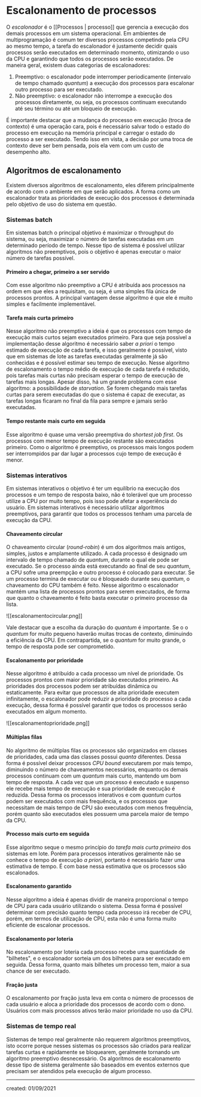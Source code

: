 # Escalonamento de processos
O *escalonador* é o [[Processos | processo]] que gerencia a execução dos demais processos em um sistema operacional. Em ambientes de multiprogramação é comum ter diversos processos competindo pela CPU ao mesmo tempo, a tarefa do escalonador é justamente decidir quais processos serão executados em determinado momento, otimizando o uso da CPU e garantindo que todos os processos serão executados.
De maneira geral, existem duas categorias de escalonadores:

1. Preemptivo: o escalonador pode interromper periodicamente (intervalo de tempo chamado *quantum*) a execução dos processos para escalonar outro processo para ser executado.
2. Não preemptivo: o escalonador não interrompe a execução dos processos diretamente, ou seja, os processos continuam executando até seu término ou até um bloqueio de execução.

É importante destacar que a mudança do processo em execução (troca de contexto) é uma operação cara, pois é necessário salvar todo o estado do processo em execução na memória principal e carregar o estado do processo a ser executado. Tendo isso em vista, a decisão por uma troca de contexto deve ser bem pensada, pois ela vem com um custo de desempenho alto.

## Algoritmos de escalonamento
Existem diversos algoritmos de escalonamento, eles diferem principalmente de acordo com o ambiente em que serão aplicados. A forma como um escalonador trata as prioridades de execução dos processos é determinada pelo objetivo de uso do sistema em questão.

### Sistemas batch
Em sistemas batch o principal objetivo é maximizar o throughput do sistema, ou seja, maximizar o número de tarefas executadas em um determinado período de tempo. Nesse tipo de sistema é possível utilizar algoritmos não preemptivos, pois o objetivo é apenas executar o maior número de tarefas possível.

#### Primeiro a chegar, primeiro a ser servido
Com esse algoritmo não preemptivo a CPU é atribuída aos processos na ordem em que eles a requisitam, ou seja, é uma simples fila única de processos prontos. A principal vantagem desse algoritmo é que ele é muito simples e facilmente implementável.

#### Tarefa mais curta primeiro
Nesse algoritmo não preemptivo a ideia é que os processos com tempo de execução mais curtos sejam executados primeiro. Para que seja possível a implementação desse algoritmo é necessário saber *a priori* o tempo estimado de execução de cada tarefa, e isso geralmente é possível, visto que em sistemas de lote as tarefas executadas geralmente já são conhecidas e é possível estimar seu tempo de execução.
Nesse algoritmo de escalonamento o tempo médio de execução de cada tarefa é reduzido, pois tarefas mais curtas não precisam esperar o tempo de execução de tarefas mais longas. Apesar disso, há um grande problema com esse algoritmo: a possibilidade de *starvation*. Se forem chegando mais tarefas curtas para serem executadas do que o sistema é capaz de executar, as tarefas longas ficaram no final da fila para sempre e jamais serão executadas.

#### Tempo restante mais curto em seguida
Esse algoritmo é quase uma versão preemptiva do *shortest job first*. Os processos com menor tempo de execução restante são executados primeiro. Como o algoritmo é preemptivo, os processos mais longos podem ser interrompidos par dar lugar a processos cujo tempo de execução é menor.

### Sistemas interativos
Em sistemas interativos o objetivo é ter um equilíbrio na execução dos processos e um tempo de resposta baixo, não é tolerável que um processo utilize a CPU por muito tempo, pois isso pode afetar a experiência do usuário. Em sistemas interativos é necessário utilizar algoritmos preemptivos, para garantir que todos os processos tenham uma parcela de execução da CPU.

#### Chaveamento circular
O chaveamento circular (*round-robin*) é um dos algoritmos mais antigos, simples, justos e amplamente utilizado. A cada processo é designado um intervalo de tempo chamado de *quantum*, durante o qual ele pode ser executado. Se o processo ainda está executando ao final de seu *quantum*, a CPU sofre uma preempção e outro processo é colocado para executar. Se um processo termina de executar ou é bloqueado durante seu *quantum*, o chaveamento do CPU também é feito. Nesse algoritmo o escalonador mantém uma lista de processos prontos para serem executados, de forma que quanto o chaveamento é feito basta executar o primeiro processo da lista.

![[escalonamentocircular.png]]

Vale destacar que a escolha da duração do *quantum* é importante. Se o o *quantum* for muito pequeno haverão muitas trocas de contexto, diminuindo a eficiência da CPU. Em contrapartida, se o *quantum* for muito grande, o tempo de resposta pode ser comprometido.

#### Escalonamento por prioridade
Nesse algoritmo é atribuído a cada processo um nível de prioridade. Os processos prontos com maior prioridade são executados primeiro.
As prioridades dos processos podem ser atribuídas dinâmica ou estaticamente. Para evitar que processos de alta prioridade executem infinitamente, o escalonador pode reduzir a prioridade do processo a cada execução, dessa forma é possível garantir que todos os processos serão executados em algum momento.

![[escalonamentoprioridade.png]]

#### Múltiplas filas
No algoritmo de múltiplas filas os processos são organizados em classes de prioridades, cada uma das classes possui *quanta* diferentes. Dessa forma é possível deixar processos *CPU bound* executarem por mais tempo, diminuindo o número de chaveamentos necessários, enquanto os demais processos continuam com um *quantum* mais curto, mantendo um bom tempo de resposta.
A cada vez que um processo é executado e suspenso ele recebe mais tempo de execução e sua prioridade de execução é reduzida. Dessa forma os processos interativos e com *quantum* curtos podem ser executados com mais frequência, e os processos que necessitam de mais tempo de CPU são executados com menos frequência, porém quanto são executados eles possuem uma parcela maior de tempo da CPU.

#### Processo mais curto em seguida
Esse algoritmo seque o mesmo princípio do *tarefa mais curta primeiro* dos sistemas em lote. Porém para processos interativos geralmente não se conhece o tempo de execução *a priori*, portanto é necessário fazer uma estimativa de tempo. É com base nessa estimativa que os processos são escalonados.

#### Escalonamento garantido
Nesse algoritmo a ideia é apenas dividir de maneira proporcional o tempo de CPU para cada usuário utilizando o sistema. Dessa forma é possível determinar com precisão quanto tempo cada processo irá receber de CPU, porém, em termos de utilização de CPU, esta não é uma forma muito eficiente de escalonar processos.

#### Escalonamento por loteria
No escalonamento por loteria cada processo recebe uma quantidade de "bilhetes", e o escalonador sorteia um dos bilhetes para ser executado em seguida. Dessa forma, quanto mais bilhetes um processo tem, maior a sua chance de ser executado.

#### Fração justa
O escalonamento por fração justa leva em conta o número de processos de cada usuário e aloca a prioridade dos processos de acordo com o dono. Usuários com mais processos ativos terão maior prioridade no uso da CPU.

### Sistemas de tempo real
Sistemas de tempo real geralmente não requerem algoritmos preemptivos, isto ocorre porque nesses sistemas os processos são criados para realizar tarefas curtas e rapidamente se bloquearem, geralmente tornando um algoritmo preemptivo desnecessário.
Os algoritmos de escalonamento desse tipo de sistema geralmente são baseados em eventos externos que precisam ser atendidos pela execução de algum processo.

---

created: 01/09/2021
